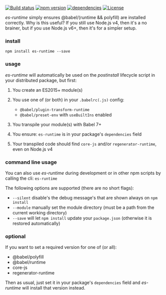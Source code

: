 [![Build status](https://api.travis-ci.org/futagoza/es-runtime.svg)](https://travis-ci.org/futagoza/es-runtime)
[![npm version](https://img.shields.io/npm/v/es-runtime.svg)](https://www.npmjs.com/package/es-runtime)
[![dependencies](https://img.shields.io/david/futagoza/es-runtime.svg)](https://david-dm.org/futagoza/es-runtime)
[![License](https://img.shields.io/badge/license-mit-blue.svg)](https://opensource.org/licenses/MIT)

_es-runtime_ simply ensures @babel/(runtime && polyfill) are installed correctly. Why is this useful?
If you still use Node.js v4, then it's a no brainer, but if you use Node.js v6+, then it's for a simpler setup.

### install

```
npm install es-runtime --save
```

### usage

_es-runtime_ will automatically be used on the _postinstall_ lifecycle script in your distributed package, but first:

1. You create an ES2015+ module(s)

2. You use one of (or both) in your `.babelrc(.js)` config:

    - `@babel/plugin-transform-runtime`
    - `@babel/preset-env` with `useBuiltIns` enabled

3. You transpile your module(s) with Babel 7+

4. You ensure: `es-runtime` is in your package's `dependencies` field

5. Your transpiled code should find `core-js` and/or `regenerator-runtime`, even on Node.js v4

### command line usage

You can also use _es-runtime_ during development or in other npm scripts by calling the cli: `es-runtime`

The following options are supported (there are no short flags):

- `--silent` disable's the debug message's that are shown always on `npm install`
- `--module` manually set the module directory (must be a path from the current working directory)
- `--save` will let `npm install` update your `package.json` (otherwise it is restored automatically)

### optional

If you want to set a required version for one of (or all):

- @babel/polyfill
- @babel/runtime
- core-js
- regenerator-runtime

Then as usual, just set it in your package's `dependencies` field and _es-runtime_ will install that version instead.
